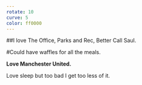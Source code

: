 ```yaml
---
rotate: 10
curve: 5
color: ff0000
---
```

##I love The Office, Parks and Rec, Better Call Saul.

#Could have waffles for all the meals.

**Love Manchester United.**

Love sleep but too bad I get too less of it.